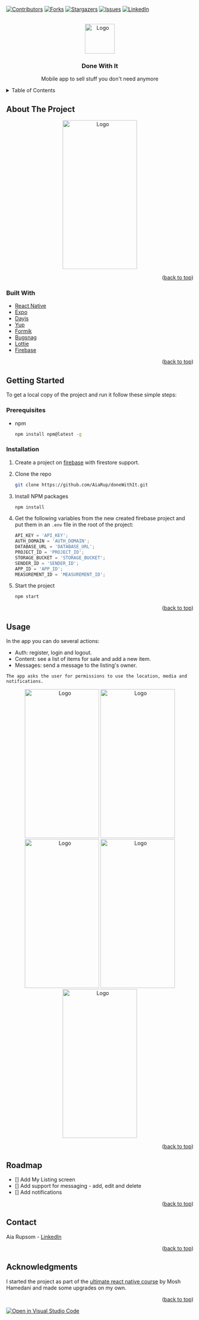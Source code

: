 <div id="top"></div>

[![Contributors][contributors-shield]][contributors-url]
[![Forks][forks-shield]][forks-url]
[![Stargazers][stars-shield]][stars-url]
[![Issues][issues-shield]][issues-url]
[![LinkedIn][linkedin-shield]][linkedin-url]

<!-- PROJECT LOGO -->
<br />
<div align="center">
  <a href="https://github.com/AiaRup/doneWithIt">
    <img src="https://user-images.githubusercontent.com/35365209/139590338-80bdbe33-8f4e-44b6-9ac5-d9f53fa75936.png" alt="Logo" width="80" height="80">
  </a>

<h3 align="center">Done With It</h3>

  <p align="center">
    Mobile app to sell stuff you don't need anymore
  <br />
</div>

<!-- TABLE OF CONTENTS -->
<details>
  <summary>Table of Contents</summary>
  <ol>
    <li>
      <a href="#about-the-project">About The Project</a>
      <ul>
        <li><a href="#built-with">Built With</a></li>
      </ul>
    </li>
    <li>
      <a href="#getting-started">Getting Started</a>
      <ul>
        <li><a href="#prerequisites">Prerequisites</a></li>
        <li><a href="#installation">Installation</a></li>
      </ul>
    </li>
    <li><a href="#usage">Screenshots</a></li>
    <li><a href="#roadmap">Roadmap</a></li>
    <li><a href="#contact">Contact</a></li>
    <li><a href="#acknowledgments">Acknowledgments</a></li>
  </ol>
</details>

<!-- ABOUT THE PROJECT -->

## About The Project

<div align="center">
    <img src="https://user-images.githubusercontent.com/35365209/139590339-160e19aa-e96d-49a3-a861-a4cd6cec0934.png" alt="Logo" width="200" height="400">
</div>
<p align="right">(<a href="#top">back to top</a>)</p>

### Built With

- [React Native](https://reactnative.dev/)
- [Expo](https://expo.dev/)
- [Dayjs](https://day.js.org/)
- [Yup](https://github.com/jquense/yup)
- [Formik](https://formik.org/)
- [Bugsnag](https://www.bugsnag.com/)
- [Lottie](https://lottiefiles.com/)
- [Firebase](https://firebase.google.com/)

<p align="right">(<a href="#top">back to top</a>)</p>

<!-- GETTING STARTED -->

## Getting Started

To get a local copy of the project and run it follow these simple steps:

### Prerequisites

- npm
  ```sh
  npm install npm@latest -g
  ```

### Installation

1. Create a project on [firebase](https://firebase.google.com/) with firestore support.
2. Clone the repo
   ```sh
   git clone https://github.com/AiaRup/doneWithIt.git
   ```
3. Install NPM packages
   ```sh
   npm install
   ```
4. Get the following variables from the new created firebase project and put them in an `.env` file in the root of the project:

   ```js
   API_KEY = 'API_KEY';
   AUTH_DOMAIN = 'AUTH_DOMAIN';
   DATABASE_URL = 'DATABASE_URL';
   PROJECT_ID = 'PROJECT_ID';
   STORAGE_BUCKET = 'STORAGE_BUCKET';
   SENDER_ID = 'SENDER_ID';
   APP_ID = 'APP_ID';
   MEASUREMENT_ID = 'MEASUREMENT_ID';
   ```

5. Start the project
   ```sh
   npm start
   ```

<p align="right">(<a href="#top">back to top</a>)</p>

<!-- USAGE EXAMPLES -->

## Usage

In the app you can do several actions:

- Auth: register, login and logout.
- Content: see a list of items for sale and add a new item.
- Messages: send a message to the listing's owner.

```
The app asks the user for permissions to use the location, media and notifications.
```

<div align="center">
    <img src="https://user-images.githubusercontent.com/35365209/139592643-ccb89775-a08b-4be8-b2d3-b8a9d5add2c4.png" alt="Logo" width="200" height="400">
    <img src="https://user-images.githubusercontent.com/35365209/139590345-2af13744-b725-4985-8ca9-0a289b6d37cc.png" alt="Logo" width="200" height="400">
    <img src="https://user-images.githubusercontent.com/35365209/139590352-471f0b67-dd2c-44eb-85e4-63cc53059088.png" alt="Logo" width="200" height="400">
    <img src="https://user-images.githubusercontent.com/35365209/139590347-f59bce70-b6c6-41ec-a47a-b853a79fec34.png" alt="Logo" width="200" height="400">
    <img src="https://user-images.githubusercontent.com/35365209/139592827-b32dc4c3-d974-4820-91a8-e88ae94cc4f5.png" alt="Logo" width="200" height="400">
</div>

<p align="right">(<a href="#top">back to top</a>)</p>

<!-- ROADMAP -->

## Roadmap

- [] Add My Listing screen
- [] Add support for messaging - add, edit and delete
- [] Add notifications

<p align="right">(<a href="#top">back to top</a>)</p>

<!-- CONTACT -->

## Contact

Aia Rupsom - [LinkedIn](https://www.linkedin.com/in/aia-rupsom)

<p align="right">(<a href="#top">back to top</a>)</p>

<!-- ACKNOWLEDGMENTS -->

## Acknowledgments

I started the project as part of the [ultimate react native course](https://codewithmosh.com/p/the-ultimate-react-native-course) by Mosh Hamedani and made some upgrades on my own.

<p align="right">(<a href="#top">back to top</a>)</p>

<!-- MARKDOWN LINKS & IMAGES -->
<!-- https://www.markdownguide.org/basic-syntax/#reference-style-links -->

[contributors-shield]: https://img.shields.io/github/contributors/AiaRup/doneWithIt.svg?style=for-the-badge
[contributors-url]: https://github.com/AiaRup/doneWithIt/graphs/contributors
[forks-shield]: https://img.shields.io/github/forks/AiaRup/doneWithIt.svg?style=for-the-badge
[forks-url]: https://github.com/AiaRup/doneWithIt/network/members
[stars-shield]: https://img.shields.io/github/stars/AiaRup/doneWithIt.svg?style=for-the-badge
[stars-url]: https://github.com/AiaRup/doneWithIt/stargazers
[issues-shield]: https://img.shields.io/github/issues/AiaRup/doneWithIt.svg?style=for-the-badge
[issues-url]: https://github.com/AiaRup/doneWithIt/issues
[linkedin-shield]: https://img.shields.io/badge/-LinkedIn-black.svg?style=for-the-badge&logo=linkedin&colorB=555
[linkedin-url]: https://www.linkedin.com/in/aia-rupsom/

[![Open in Visual Studio Code](https://open.vscode.dev/badges/open-in-vscode.svg)](https://open.vscode.dev/AiaRup/doneWithIt)
